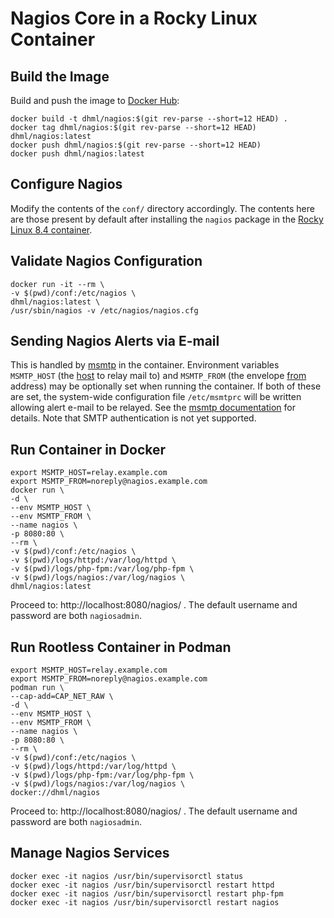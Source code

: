 # Nagios Core in a Rocky Linux Container

## Build the Image

Build and push the image to [Docker
Hub](https://hub.docker.com/repository/docker/dhml/nagios):

```
docker build -t dhml/nagios:$(git rev-parse --short=12 HEAD) .
docker tag dhml/nagios:$(git rev-parse --short=12 HEAD) dhml/nagios:latest
docker push dhml/nagios:$(git rev-parse --short=12 HEAD)
docker push dhml/nagios:latest
```

## Configure Nagios

Modify the contents of the `conf/` directory accordingly.  The contents
here are those present by default after installing the `nagios` package
in the [Rocky Linux 8.4
container](https://hub.docker.com/layers/rockylinux/rockylinux/8.4/images/sha256-f0d7460b97156f6c8ea2ae73152bc11fe410d272387d60ddff36dfcea22ef689).

## Validate Nagios Configuration

```
docker run -it --rm \
-v $(pwd)/conf:/etc/nagios \
dhml/nagios:latest \
/usr/sbin/nagios -v /etc/nagios/nagios.cfg
```

## Sending Nagios Alerts via E-mail

This is handled by [msmtp](https://marlam.de/msmtp/) in the container.
Environment variables `MSMTP_HOST` (the
[host](https://marlam.de/msmtp/msmtp.html#host) to relay mail to) and
`MSMTP_FROM` (the envelope
[from](https://marlam.de/msmtp/msmtp.html#from) address) may be
optionally set when running the container.  If both of these are set,
the system-wide configuration file `/etc/msmtprc` will be written
allowing alert e-mail to be relayed.  See the [msmtp
documentation](https://marlam.de/msmtp/msmtp.html) for details.  Note
that SMTP authentication is not yet supported.

## Run Container in Docker

```
export MSMTP_HOST=relay.example.com
export MSMTP_FROM=noreply@nagios.example.com
docker run \
-d \
--env MSMTP_HOST \
--env MSMTP_FROM \
--name nagios \
-p 8080:80 \
--rm \
-v $(pwd)/conf:/etc/nagios \
-v $(pwd)/logs/httpd:/var/log/httpd \
-v $(pwd)/logs/php-fpm:/var/log/php-fpm \
-v $(pwd)/logs/nagios:/var/log/nagios \
dhml/nagios:latest
```

Proceed to: http://localhost:8080/nagios/ .  The default username and
password are both `nagiosadmin`.

## Run Rootless Container in Podman

```
export MSMTP_HOST=relay.example.com
export MSMTP_FROM=noreply@nagios.example.com
podman run \
--cap-add=CAP_NET_RAW \
-d \
--env MSMTP_HOST \
--env MSMTP_FROM \
--name nagios \
-p 8080:80 \
--rm \
-v $(pwd)/conf:/etc/nagios \
-v $(pwd)/logs/httpd:/var/log/httpd \
-v $(pwd)/logs/php-fpm:/var/log/php-fpm \
-v $(pwd)/logs/nagios:/var/log/nagios \
docker://dhml/nagios
```

Proceed to: http://localhost:8080/nagios/ .  The default username and
password are both `nagiosadmin`.

## Manage Nagios Services

```
docker exec -it nagios /usr/bin/supervisorctl status
docker exec -it nagios /usr/bin/supervisorctl restart httpd
docker exec -it nagios /usr/bin/supervisorctl restart php-fpm
docker exec -it nagios /usr/bin/supervisorctl restart nagios
```
